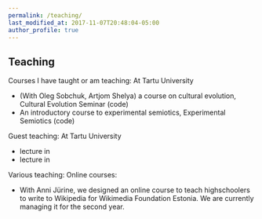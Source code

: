 ```yaml
---
permalink: /teaching/
last_modified_at: 2017-11-07T20:48:04-05:00
author_profile: true
---
```



## Teaching


Courses I have taught or am teaching:
At Tartu University
- (With Oleg Sobchuk, Artjom Shelya) a course on cultural evolution, Cultural Evolution Seminar (code)
- An introductory course to experimental semiotics, Experimental Semiotics (code)

Guest teaching:
At Tartu University
- lecture in
- lecture in

Various teaching:
Online courses:
- With Anni Jürine, we designed an online course to teach highschoolers to write to Wikipedia for Wikimedia Foundation Estonia. We are currently managing it for the second year.
